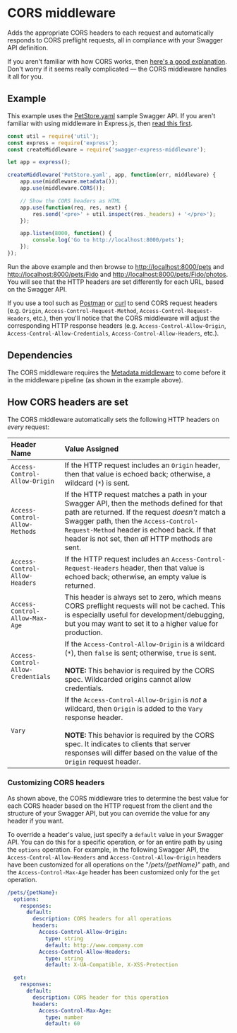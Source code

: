 CORS middleware
============================
Adds the appropriate CORS headers to each request and automatically responds to CORS preflight requests, all in compliance with your Swagger API definition.

If you aren't familiar with how CORS works, then [here's a good explanation](https://developer.mozilla.org/en-US/docs/Web/HTTP/Access_control_CORS).  Don't worry if it seems really complicated &mdash; the CORS middleware handles it all for you.


Example
--------------------------
This example uses the [PetStore.yaml](https://github.com/APIDevTools/swagger-express-middleware/blob/master/samples/PetStore.yaml) sample Swagger API.  If you aren't familiar with using middleware in Express.js, then [read this first](http://expressjs.com/guide/using-middleware.html).

````javascript
const util = require('util');
const express = require('express');
const createMiddleware = require('swagger-express-middleware');

let app = express();

createMiddleware('PetStore.yaml', app, function(err, middleware) {
    app.use(middleware.metadata());
    app.use(middleware.CORS());

    // Show the CORS headers as HTML
    app.use(function(req, res, next) {
        res.send('<pre>' + util.inspect(res._headers) + '</pre>');
    });

    app.listen(8000, function() {
        console.log('Go to http://localhost:8000/pets');
    });
});
````

Run the above example and then browse to [http://localhost:8000/pets](http://localhost:8000/pets) and [http://localhost:8000/pets/Fido](http://localhost:8000/pets/Fido) and [http://localhost:8000/pets/Fido/photos](http://localhost:8000/pets/Fido/photos). You will see that the HTTP headers are set differently for each URL, based on the Swagger API.

If you use a tool such as [Postman](http://getpostman.com) or [curl](http://curl.haxx.se/) to send CORS request headers (e.g. `Origin`, `Access-Control-Request-Method`, `Access-Control-Request-Headers`, etc.), then you'll notice that the CORS middleware will adjust the corresponding HTTP response headers (e.g. `Access-Control-Allow-Origin`, `Access-Control-Allow-Credentials`, `Access-Control-Allow-Headers`, etc.).


Dependencies
--------------------------
The CORS middleware requires the [Metadata middleware](metadata.md) to come before it in the middleware pipeline (as shown in the example above).


How CORS headers are set
--------------------------
The CORS middleware automatically sets the following HTTP headers on _every_ request:

| Header Name                        | Value Assigned
|:-----------------------------------|:-----------------
| `Access-Control-Allow-Origin`      | If the HTTP request includes an `Origin` header, then that value is echoed back; otherwise, a wildcard (`*`) is sent.
| `Access-Control-Allow-Methods`     | If the HTTP request matches a path in your Swagger API, then the methods defined for that path are returned.  If the request _doesn't_ match a Swagger path, then the `Access-Control-Request-Method` header is echoed back.  If that header is not set, then _all_ HTTP methods are sent.
| `Access-Control-Allow-Headers`     | If the HTTP request includes an `Access-Control-Request-Headers` header, then that value is echoed back; otherwise, an empty value is returned.
| `Access-Control-Allow-Max-Age`     | This header is always set to zero, which means CORS preflight requests will not be cached.  This is especially useful for development/debugging, but you may want to set it to a higher value for production.
| <nobr>`Access-Control-Allow-Credentials`</nobr> | If the `Access-Control-Allow-Origin` is a wildcard (`*`), then `false` is sent; otherwise, `true` is sent.<br><br>__NOTE:__ This behavior is required by the CORS spec. Wildcarded origins cannot allow credentials.
| `Vary`                             | If the `Access-Control-Allow-Origin` is _not_ a wildcard, then `Origin` is added to the `Vary` response header.<br><br>__NOTE:__ This behavior is required by the CORS spec. It indicates to clients that server responses will differ based on the value of the `Origin` request header.


### Customizing CORS headers
As shown above, the CORS middleware tries to determine the best value for each CORS header based on the HTTP request from the client and the structure of your Swagger API, but you can override the value for any header if you want.

To override a header's value, just specify a `default` value in your Swagger API.  You can do this for a specific operation, or for an entire path by using the `options` operation.  For example, in the following Swagger API, the `Access-Control-Allow-Headers` and `Access-Control-Allow-Origin` headers have been customized for all operations on the "_/pets/{petName}_" path, and the `Access-Control-Max-Age` header has been customized only for the `get` operation.

````yaml
/pets/{petName}:
  options:
    responses:
      default:
        description: CORS headers for all operations
        headers:
          Access-Control-Allow-Origin:
            type: string
            default: http://www.company.com
          Access-Control-Allow-Headers:
            type: string
            default: X-UA-Compatible, X-XSS-Protection

  get:
    responses:
      default:
        description: CORS header for this operation
        headers:
          Access-Control-Max-Age:
            type: number
            default: 60
````

